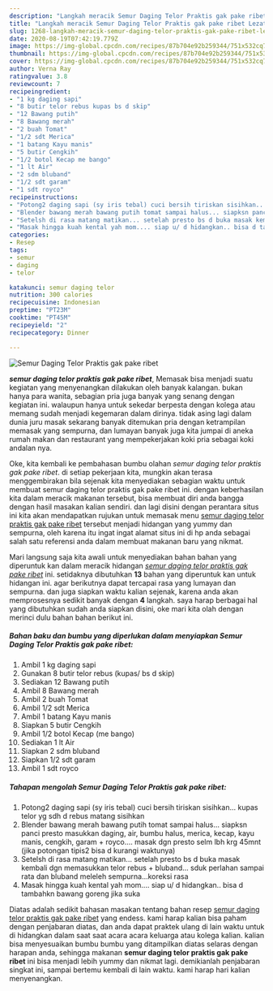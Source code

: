 ```yaml
---
description: "Langkah meracik Semur Daging Telor Praktis gak pake ribet Lezat"
title: "Langkah meracik Semur Daging Telor Praktis gak pake ribet Lezat"
slug: 1268-langkah-meracik-semur-daging-telor-praktis-gak-pake-ribet-lezat
date: 2020-08-19T07:42:19.779Z
image: https://img-global.cpcdn.com/recipes/87b704e92b259344/751x532cq70/semur-daging-telor-praktis-gak-pake-ribet-foto-resep-utama.jpg
thumbnail: https://img-global.cpcdn.com/recipes/87b704e92b259344/751x532cq70/semur-daging-telor-praktis-gak-pake-ribet-foto-resep-utama.jpg
cover: https://img-global.cpcdn.com/recipes/87b704e92b259344/751x532cq70/semur-daging-telor-praktis-gak-pake-ribet-foto-resep-utama.jpg
author: Verna Ray
ratingvalue: 3.8
reviewcount: 7
recipeingredient:
- "1 kg daging sapi"
- "8 butir telor rebus kupas bs d skip"
- "12 Bawang putih"
- "8 Bawang merah"
- "2 buah Tomat"
- "1/2 sdt Merica"
- "1 batang Kayu manis"
- "5 butir Cengkih"
- "1/2 botol Kecap me bango"
- "1 lt Air"
- "2 sdm bluband"
- "1/2 sdt garam"
- "1 sdt royco"
recipeinstructions:
- "Potong2 daging sapi (sy iris tebal) cuci bersih tiriskan sisihkan... kupas telor yg sdh d rebus matang sisihkan"
- "Blender bawang merah bawang putih tomat sampai halus... siapksn panci presto masukkan daging, air, bumbu halus, merica, kecap, kayu manis, cengkih, garam + royco.... masak dgn presto selm lbh krg 45mnt (jika potongan tipis2 bisa d kurangi waktunya)"
- "Setelsh di rasa matang matikan... setelah presto bs d buka masak kembali dgn memasukkan telor rebus + bluband... sduk perlahan sampai rata dan bluband meleleh sempurna...koreksi rasa"
- "Masak hingga kuah kental yah mom.... siap u/ d hidangkan.. bisa d tambahkn bawang goreng jika suka"
categories:
- Resep
tags:
- semur
- daging
- telor

katakunci: semur daging telor 
nutrition: 300 calories
recipecuisine: Indonesian
preptime: "PT23M"
cooktime: "PT45M"
recipeyield: "2"
recipecategory: Dinner

---
```



![Semur Daging Telor Praktis gak pake ribet](https://img-global.cpcdn.com/recipes/87b704e92b259344/751x532cq70/semur-daging-telor-praktis-gak-pake-ribet-foto-resep-utama.jpg)

<b><i>semur daging telor praktis gak pake ribet</i></b>, Memasak bisa menjadi suatu kegiatan yang menyenangkan dilakukan oleh banyak kalangan. bukan hanya para wanita, sebagian pria juga banyak yang senang dengan kegiatan ini. walaupun hanya untuk sekedar berpesta dengan kolega atau memang sudah menjadi kegemaran dalam dirinya. tidak asing lagi dalam dunia juru masak sekarang banyak ditemukan pria dengan ketrampilan memasak yang sempurna, dan lumayan banyak juga kita jumpai di aneka rumah makan dan restaurant yang mempekerjakan koki pria sebagai koki andalan nya.



Oke, kita kembali ke pembahasan bumbu olahan <i>semur daging telor praktis gak pake ribet</i>. di setiap pekerjaan kita, mungkin akan terasa menggembirakan bila sejenak kita menyediakan sebagian waktu untuk membuat semur daging telor praktis gak pake ribet ini. dengan keberhasilan kita dalam meracik makanan tersebut, bisa membuat diri anda bangga dengan hasil masakan kalian sendiri. dan lagi disini dengan perantara situs ini kita akan mendapatkan rujukan untuk memasak menu <u>semur daging telor praktis gak pake ribet</u> tersebut menjadi hidangan yang yummy dan sempurna, oleh karena itu ingat ingat alamat situs ini di hp anda sebagai salah satu referensi anda dalam membuat makanan baru yang nikmat.


Mari langsung saja kita awali untuk menyediakan bahan bahan yang diperuntuk kan dalam meracik hidangan <u><i>semur daging telor praktis gak pake ribet</i></u> ini. setidaknya dibutuhkan <b>13</b> bahan yang diperuntuk kan untuk hidangan ini. agar berikutnya dapat tercapai rasa yang lumayan dan sempurna. dan juga siapkan waktu kalian sejenak, karena anda akan memprosesnya sedikit banyak dengan <b>4</b> langkah. saya harap berbagai hal yang dibutuhkan sudah anda siapkan disini, oke mari kita olah dengan merinci dulu bahan bahan berikut ini.

<!--inarticleads1-->

##### Bahan baku dan bumbu yang diperlukan dalam menyiapkan Semur Daging Telor Praktis gak pake ribet:

1. Ambil 1 kg daging sapi
1. Gunakan 8 butir telor rebus (kupas/ bs d skip)
1. Sediakan 12 Bawang putih
1. Ambil 8 Bawang merah
1. Ambil 2 buah Tomat
1. Ambil 1/2 sdt Merica
1. Ambil 1 batang Kayu manis
1. Siapkan 5 butir Cengkih
1. Ambil 1/2 botol Kecap (me bango)
1. Sediakan 1 lt Air
1. Siapkan 2 sdm bluband
1. Siapkan 1/2 sdt garam
1. Ambil 1 sdt royco




<!--inarticleads2-->

##### Tahapan mengolah Semur Daging Telor Praktis gak pake ribet:

1. Potong2 daging sapi (sy iris tebal) cuci bersih tiriskan sisihkan... kupas telor yg sdh d rebus matang sisihkan
1. Blender bawang merah bawang putih tomat sampai halus... siapksn panci presto masukkan daging, air, bumbu halus, merica, kecap, kayu manis, cengkih, garam + royco.... masak dgn presto selm lbh krg 45mnt (jika potongan tipis2 bisa d kurangi waktunya)
1. Setelsh di rasa matang matikan... setelah presto bs d buka masak kembali dgn memasukkan telor rebus + bluband... sduk perlahan sampai rata dan bluband meleleh sempurna...koreksi rasa
1. Masak hingga kuah kental yah mom.... siap u/ d hidangkan.. bisa d tambahkn bawang goreng jika suka




Diatas adalah sedikit bahasan masakan tentang bahan resep <u>semur daging telor praktis gak pake ribet</u> yang endess. kami harap kalian bisa paham dengan penjabaran diatas, dan anda dapat praktek ulang di lain waktu untuk di hidangkan dalam saat saat acara acara keluarga atau kolega kalian. kalian bisa menyesuaikan bumbu bumbu yang ditampilkan diatas selaras dengan harapan anda, sehingga makanan <b>semur daging telor praktis gak pake ribet</b> ini bisa menjadi lebih yummy dan nikmat lagi. demikianlah penjabaran singkat ini, sampai bertemu kembali di lain waktu. kami harap hari kalian menyenangkan.
